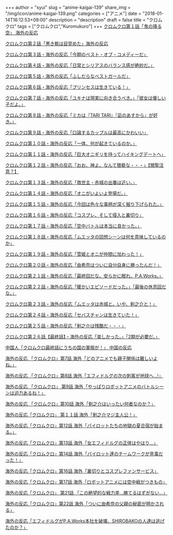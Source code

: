 +++
author = "syui"
slug = "anime-kaigai-139"
share_img = "/img/icon/anime-kaigai-139.png"
categories = ["アニメ"]
date = "2018-01-14T16:12:53+09:00"
description = "description"
draft = false
title = "クロムクロ"
tags = ["クロムクロ","Kuromukuro"]
+++
<a href="http://anitaka.blog.fc2.com/blog-entry-22.html" rel="nofollow" target="_blank" title=" クロムクロ第１話「鬼の降る空」 海外の反応"> クロムクロ第１話「鬼の降る空」 海外の反応</a>

<a href="http://anitaka.blog.fc2.com/blog-entry-23.html" rel="nofollow" target="_blank" title="クロムクロ第２話「黒き骸は目覚めた」海外の反応">クロムクロ第２話「黒き骸は目覚めた」海外の反応</a>

<a href="http://anitaka.blog.fc2.com/blog-entry-24.html" rel="nofollow" target="_blank" title="クロムクロ第３話・海外の反応「今期のベスト・オブ・コメディーだ」">クロムクロ第３話・海外の反応「今期のベスト・オブ・コメディーだ」</a>

<a href="http://anitaka.blog.fc2.com/blog-entry-27.html" rel="nofollow" target="_blank" title="クロムクロ第４話・海外の反応「日常とシリアスのバランス感が絶妙だ。」">クロムクロ第４話・海外の反応「日常とシリアスのバランス感が絶妙だ。」</a>

<a href="http://anitaka.blog.fc2.com/blog-entry-28.html" rel="nofollow" target="_blank" title=" クロムクロ第５話・海外の反応「ふしだらなベストガールだ」"> クロムクロ第５話・海外の反応「ふしだらなベストガールだ」</a>

<a href="http://anitaka.blog.fc2.com/blog-entry-30.html" rel="nofollow" target="_blank" title=" クロムクロ第６話・海外の反応「プリンセスは生きている！」"> クロムクロ第６話・海外の反応「プリンセスは生きている！」</a>

<a href="http://anitaka.blog.fc2.com/blog-entry-31.html" rel="nofollow" target="_blank" title="クロムクロ第７話・海外の反応「ユキナは現実に向き合うべき。」「彼女は優しい子だよ。」">クロムクロ第７話・海外の反応「ユキナは現実に向き合うべき。」「彼女は優しい子だよ。」</a>

<a href="http://anitaka.blog.fc2.com/blog-entry-32.html" rel="nofollow" target="_blank" title=" クロムクロ第８話・海外の反応「ミカは『TARI TARI』『凪のあすから』が好き。」"> クロムクロ第８話・海外の反応「ミカは『TARI TARI』『凪のあすから』が好き。」</a>

<a href="http://anitaka.blog.fc2.com/blog-entry-33.html" rel="nofollow" target="_blank" title="クロムクロ第９話・海外の反応「口論するカップルは最高にかわいい」">クロムクロ第９話・海外の反応「口論するカップルは最高にかわいい」</a>

<a href="http://anitaka.blog.fc2.com/blog-entry-34.html" rel="nofollow" target="_blank" title="クロムクロ第１０話・海外の反応「一体、何が起きているのか。」">クロムクロ第１０話・海外の反応「一体、何が起きているのか。」</a>

<a href="http://anitaka.blog.fc2.com/blog-entry-35.html" rel="nofollow" target="_blank" title="クロムクロ第１１話・海外の反応「巨大オニギリを持ってハイキングデートへ」">クロムクロ第１１話・海外の反応「巨大オニギリを持ってハイキングデートへ」</a>

<a href="http://anitaka.blog.fc2.com/blog-entry-36.html" rel="nofollow" target="_blank" title=" クロムクロ第１２話・海外の反応「おお、神よ。なんて猥褻な・・・」【閲覧注意？】"> クロムクロ第１２話・海外の反応「おお、神よ。なんて猥褻な・・・」【閲覧注意？】</a>

<a href="http://anitaka.blog.fc2.com/blog-entry-37.html" rel="nofollow" target="_blank" title="クロムクロ第１３話・海外の反応「救世主・赤城の出番は近い。」">クロムクロ第１３話・海外の反応「救世主・赤城の出番は近い。」</a>

<a href="http://anitaka.blog.fc2.com/blog-entry-38.html" rel="nofollow" target="_blank" title="クロムクロ第１４話・海外の反応「オニがいよいよ登場だ。」">クロムクロ第１４話・海外の反応「オニがいよいよ登場だ。」</a>

<a href="http://anitaka.blog.fc2.com/blog-entry-39.html" rel="nofollow" target="_blank" title="クロムクロ第１５話・海外の反応「今回は色々な事柄が深く掘り下げられた。」">クロムクロ第１５話・海外の反応「今回は色々な事柄が深く掘り下げられた。」</a>

<a href="http://anitaka.blog.fc2.com/blog-entry-40.html" rel="nofollow" target="_blank" title="クロムクロ第１６話・海外の反応「コスプレ、そして侵入と裏切り」">クロムクロ第１６話・海外の反応「コスプレ、そして侵入と裏切り」</a>

<a href="http://anitaka.blog.fc2.com/blog-entry-41.html" rel="nofollow" target="_blank" title="クロムクロ第１７話・海外の反応「空中バトルは本当に良かった。」">クロムクロ第１７話・海外の反応「空中バトルは本当に良かった。」</a>

<a href="http://anitaka.blog.fc2.com/blog-entry-42.html" rel="nofollow" target="_blank" title="クロムクロ第１８話・海外の反応「ムエッタの回想シーンは何を意味しているのか」">クロムクロ第１８話・海外の反応「ムエッタの回想シーンは何を意味しているのか」</a>

<a href="http://anitaka.blog.fc2.com/blog-entry-43.html" rel="nofollow" target="_blank" title=" クロムクロ第１９話・海外の反応「雪姫とオニが仲間に加わった！」"> クロムクロ第１９話・海外の反応「雪姫とオニが仲間に加わった！」</a>

<a href="http://anitaka.blog.fc2.com/blog-entry-44.html" rel="nofollow" target="_blank" title=" クロムクロ第２０話・海外の反応「由希奈はついに自分自身に勝ったんだ！」"> クロムクロ第２０話・海外の反応「由希奈はついに自分自身に勝ったんだ！」</a>

<a href="http://anitaka.blog.fc2.com/blog-entry-45.html" rel="nofollow" target="_blank" title="クロムクロ第２１話・海外の反応「最終回だな。安らかに眠れ、P.A.Works。」">クロムクロ第２１話・海外の反応「最終回だな。安らかに眠れ、P.A.Works。」</a>

<a href="http://anitaka.blog.fc2.com/blog-entry-46.html" rel="nofollow" target="_blank" title="クロムクロ第２２話・海外の反応「暖かいエピソードだった。」「最後の休息回だな。」">クロムクロ第２２話・海外の反応「暖かいエピソードだった。」「最後の休息回だな。」</a>

<a href="http://anitaka.blog.fc2.com/blog-entry-47.html" rel="nofollow" target="_blank" title="クロムクロ第２３話・海外の反応「ムエッタは赤城と。いや、剣之介と！」">クロムクロ第２３話・海外の反応「ムエッタは赤城と。いや、剣之介と！」</a>

<a href="http://anitaka.blog.fc2.com/blog-entry-48.html" rel="nofollow" target="_blank" title="クロムクロ第２４話・海外の反応「セバスチャンは生きていた！」">クロムクロ第２４話・海外の反応「セバスチャンは生きていた！」</a>

<a href="http://anitaka.blog.fc2.com/blog-entry-49.html" rel="nofollow" target="_blank" title="クロムクロ第２５話・海外の反応「剣之介は残酷だ・・・」">クロムクロ第２５話・海外の反応「剣之介は残酷だ・・・」</a>

<a href="http://anitaka.blog.fc2.com/blog-entry-50.html" rel="nofollow" target="_blank" title="クロムクロ第２６話【最終話】・海外の反応「楽しかった。」「2期が必要だ。」">クロムクロ第２６話【最終話】・海外の反応「楽しかった。」「2期が必要だ。」</a>

<a href="http://blog.livedoor.jp/tairikuno/archives/11313925.html" rel="nofollow" target="_blank" title="中国人「クロムクロ最終話にうちの国の軍服が！」 中国の反応">中国人「クロムクロ最終話にうちの国の軍服が！」 中国の反応</a>

<a href="http://honyakutyuihou.hatenablog.com/entry/anime/kuromukuro07" rel="nofollow" target="_blank" title="海外の反応 「クロムクロ」第7話 海外「どのアニメでも親子関係は難しいよね。」">海外の反応 「クロムクロ」第7話 海外「どのアニメでも親子関係は難しいよね。」</a>

<a href="http://honyakutyuihou.hatenablog.com/entry/anime/kuromukuro08" rel="nofollow" target="_blank" title="海外の反応 「クロムクロ」第8話 海外「エフィドルグの次の刺客が地球へ...!」">海外の反応 「クロムクロ」第8話 海外「エフィドルグの次の刺客が地球へ...!」</a>

<a href="http://honyakutyuihou.hatenablog.com/entry/anime/kuromukuro09" rel="nofollow" target="_blank" title="海外の反応 「クロムクロ」 第9話 海外「やっぱりロボットアニメのバトルシーンは迫力あるね！」">海外の反応 「クロムクロ」 第9話 海外「やっぱりロボットアニメのバトルシーンは迫力あるね！」</a>

<a href="http://honyakutyuihou.hatenablog.com/entry/anime/kuromukuro10" rel="nofollow" target="_blank" title="海外の反応 「クロムクロ」第10話 海外「剣之介はいったい何者なのか？」">海外の反応 「クロムクロ」第10話 海外「剣之介はいったい何者なのか？」</a>

<a href="http://honyakutyuihou.hatenablog.com/entry/anime/kuromukuro11" rel="nofollow" target="_blank" title="海外の反応「クロムクロ」 第１１話 海外「剣之介マジ主人公！」">海外の反応「クロムクロ」 第１１話 海外「剣之介マジ主人公！」</a>

<a href="http://honyakutyuihou.hatenablog.com/entry/anime/kuromukuro12" rel="nofollow" target="_blank" title="海外の反応「クロムクロ」第12話 海外「パイロットたちの地獄の夏合宿が始まる。」">海外の反応「クロムクロ」第12話 海外「パイロットたちの地獄の夏合宿が始まる。」</a>

<a href="http://honyakutyuihou.hatenablog.com/entry/anime/kuromukuro13" rel="nofollow" target="_blank" title="海外の反応「クロムクロ」第13話 海外「女エフィドルグの正体はやはり...」">海外の反応「クロムクロ」第13話 海外「女エフィドルグの正体はやはり...」</a>

<a href="http://honyakutyuihou.hatenablog.com/entry/anime/kuromukuro14" rel="nofollow" target="_blank" title="海外の反応「クロムクロ」第14話 海外「パイロット達のチームワークが見事だった！」">海外の反応「クロムクロ」第14話 海外「パイロット達のチームワークが見事だった！」</a>

<a href="http://honyakutyuihou.hatenablog.com/entry/anime/kuromukuro16" rel="nofollow" target="_blank" title="海外の反応「クロムクロ」第16話 海外「裏切りとコスプレファンサービス」">海外の反応「クロムクロ」第16話 海外「裏切りとコスプレファンサービス」</a>

<a href="http://honyakutyuihou.hatenablog.com/entry/anime/kuromukuro17" rel="nofollow" target="_blank" title="海外の反応「クロムクロ」第17話 海外「ロボットアニメには空中戦がつきもの」">海外の反応「クロムクロ」第17話 海外「ロボットアニメには空中戦がつきもの」</a>

<a href="http://honyakutyuihou.hatenablog.com/entry/anime/kuromukuro21" rel="nofollow" target="_blank" title="海外の反応「クロムクロ」 第21話 「この絶望的な戦力差...勝てるはずがない...」">海外の反応「クロムクロ」 第21話 「この絶望的な戦力差...勝てるはずがない...」</a>

<a href="http://honyakutyuihou.hatenablog.com/entry/anime/kuromukuro22" rel="nofollow" target="_blank" title="海外の反応「クロムクロ」第22話 海外「ついに由希奈の父親の秘密が明かされる」">海外の反応「クロムクロ」第22話 海外「ついに由希奈の父親の秘密が明かされる」</a>

<a href="http://kaigai-otaku.jp/2016spring/2016spring002" rel="nofollow" target="_blank" title="海外の反応「エフィドルグがP.A.Works本社を破壊、SHIROBAKOの人達は逃げたのか？」">海外の反応「エフィドルグがP.A.Works本社を破壊、SHIROBAKOの人達は逃げたのか？」</a>


